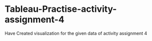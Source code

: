 # Tableau-Practise-activity-assignment-4
Have Created visualization for the given data of activity assignment 4
